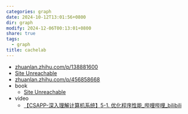 ```yaml
---
categories: graph
date: 2024-10-12T13:01:56+0800
dir: graph
modify: 2024-12-06T00:13:01+0800
share: true
tags:
  - graph
title: cachelab
---
```


- [zhuanlan.zhihu.com/p/138881600](https://zhuanlan.zhihu.com/p/138881600)
- [Site Unreachable](https://wdxtub.com/csapp/thick-csapp-lab-4/2016/04/16/)
- [zhuanlan.zhihu.com/p/456858668](https://zhuanlan.zhihu.com/p/456858668)
- book
	- [Site Unreachable](https://wdxtub.com/csapp/thin-csapp-2/2016/04/16/)
- video
	- [【CSAPP-深入理解计算机系统】5-1. 优化程序性能\_哔哩哔哩\_bilibili](https://www.bilibili.com/video/BV1F64y1C73y/?spm_id_from=333.788&vd_source=8eeed36c8368d0ab0bb576c12209518e)